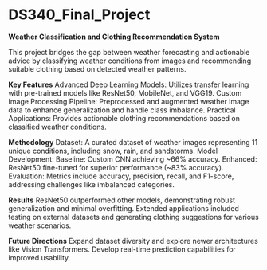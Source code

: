 # DS340_Final_Project

**Weather Classification and Clothing Recommendation System**

This project bridges the gap between weather forecasting and actionable advice by classifying weather conditions from images and recommending suitable clothing based on detected weather patterns.

**Key Features**
Advanced Deep Learning Models: Utilizes transfer learning with pre-trained models like ResNet50, MobileNet, and VGG19.
Custom Image Processing Pipeline: Preprocessed and augmented weather image data to enhance generalization and handle class imbalance.
Practical Applications: Provides actionable clothing recommendations based on classified weather conditions.

**Methodology**
Dataset: A curated dataset of weather images representing 11 unique conditions, including snow, rain, and sandstorms.
Model Development:
Baseline: Custom CNN achieving ~66% accuracy.
Enhanced: ResNet50 fine-tuned for superior performance (~83% accuracy).
Evaluation: Metrics include accuracy, precision, recall, and F1-score, addressing challenges like imbalanced categories.

**Results**
ResNet50 outperformed other models, demonstrating robust generalization and minimal overfitting.
Extended applications included testing on external datasets and generating clothing suggestions for various weather scenarios.

**Future Directions**
Expand dataset diversity and explore newer architectures like Vision Transformers.
Develop real-time prediction capabilities for improved usability.
